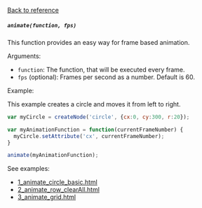 [Back to reference](../README.md)

##### `animate(function, fps)` 
This function provides an easy way for frame based animation.

Arguments:
- `function`: The function, that will be executed every frame.
- `fps` (optional): Frames per second as a number. Default is 60.

Example:

This example creates a circle and moves it from left to right.
```javascript
var myCircle = createNode('circle', {cx:0, cy:300, r:20});

var myAnimationFunction = function(currentFrameNumber) {
  myCircle.setAttribute('cx', currentFrameNumber);
}

animate(myAnimationFunction);
```

See examples:
- [1_animate_circle_basic.html](../examples/3_animation/1_animate_circle_basic.html)
- [2_animate_row_clearAll.html](../examples/3_animation/1_animate_row_clearAll.html)
- [3_animate_grid.html](../examples/3_animation/1_animate_grid.html)
